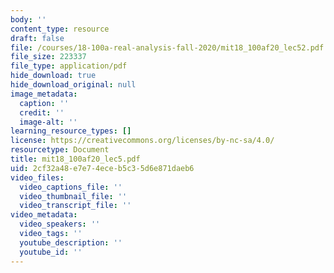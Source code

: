 ```yaml
---
body: ''
content_type: resource
draft: false
file: /courses/18-100a-real-analysis-fall-2020/mit18_100af20_lec52.pdf
file_size: 223337
file_type: application/pdf
hide_download: true
hide_download_original: null
image_metadata:
  caption: ''
  credit: ''
  image-alt: ''
learning_resource_types: []
license: https://creativecommons.org/licenses/by-nc-sa/4.0/
resourcetype: Document
title: mit18_100af20_lec5.pdf
uid: 2cf32a48-e7e7-4ece-b5c3-5d6e871daeb6
video_files:
  video_captions_file: ''
  video_thumbnail_file: ''
  video_transcript_file: ''
video_metadata:
  video_speakers: ''
  video_tags: ''
  youtube_description: ''
  youtube_id: ''
---
```

